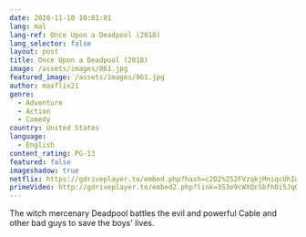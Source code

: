 ```yaml
---
date: 2020-11-10 10:01:01
lang: mal
lang-ref: Once Upon a Deadpool (2018)
lang_selector: false
layout: post
title: Once Upon a Deadpool (2018)
image: /assets/images/861.jpg
featured_image: /assets/images/861.jpg
author: maxflix21
genre:
  - Adventure
  - Action
  - Comedy
country: United States
language:
  - English
content_rating: PG-13
featured: false
imageshadow: true
netflix: https://gdriveplayer.to/embed.php?hash=c2D2%252FVzqkjMniqcUhIwZIgMBVz%252BghK03W%252BfJAbtNlFG03zJpxcxNd0M%252Bi9aDMekq%252F38N%252BuppmuThFbJaNM4D77RmDCC%252F5%252B97XDR%252BcQx7gYtfIacObqYMpXG2DkDBPSQy8D5VnBHRzltTyUwBqwpdGgJv7UKHOyaN4oagXsXq6hWY0sq6FEhOjcWGr%252FqiMjRj%252Fd3XCRCQdArF0UT8OixHfJHmvlMUQAPxogVX1x3gUK0xaEfkJEEQ2HkqQU2MC2p8Xrg7SYpknDM1vxiRFj%252BAuYNth%252BgpsUY3nIFVi2aDDsIidcUDCTHo%252Fp4XQbUwUSJf8wU7dDRkJplCRxOKOtkIwxQlBvTG3HFQSwRH0UvCnELsztczpJnGVdajjydXYAJ5I%253D
primeVideo: http://gdriveplayer.to/embed2.php?link=3S3e9cWXQcSbfh0i5JqQyA6nTR5gvFHJ%252BAMVcrl9Y93iCxpdz9DDObgMfCMs7%252BEIXRj4BxYKP8G1UbVElODfs9GR6FOjRjW1OYaJ6rlEniAw51ZdcPKJxn5i2ycwiOxSyt4nejeLQYNCN%252BtoNsC1Dz7OIlf0m7EvJohe4ilD569EW4%252FoYtAUplUbIle9rGVLc8FJYIrOE%252BUrte5jma5%252F9juIgxRg60GMChEmvOM2dO2ZAu20Wb6V3wyPuNl7drfKiNw4A9tvTckyvpo6AwlptwspNGJNqIM%252FU%252BViZHlnf0fg%253D%253D
---
```

The witch mercenary Deadpool battles the evil and powerful Cable and other bad guys to save the boys' lives.